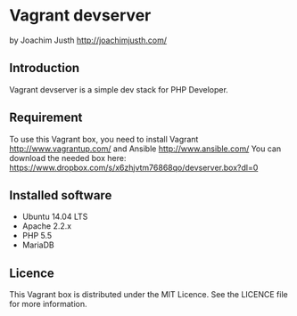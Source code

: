 Vagrant devserver
=================

by Joachim Justh <http://joachimjusth.com/>


Introduction
------------

Vagrant devserver is a simple dev stack for PHP Developer.


Requirement
-----------

To use this Vagrant box, you need to install Vagrant <http://www.vagrantup.com/> and Ansible <http://www.ansible.com/>
You can download the needed box here: <https://www.dropbox.com/s/x6zhjvtm76868qo/devserver.box?dl=0>


Installed software
------------------
* Ubuntu 14.04 LTS
* Apache 2.2.x
* PHP 5.5
* MariaDB


Licence
-------

This Vagrant box is distributed under the MIT Licence.
See the LICENCE file for more information.
